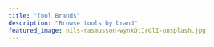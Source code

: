 ```yaml
---
title: "Tool Brands"
description: "Browse tools by brand"
featured_image: nils-rasmusson-wynkDtIrGlI-unsplash.jpg
---
```


